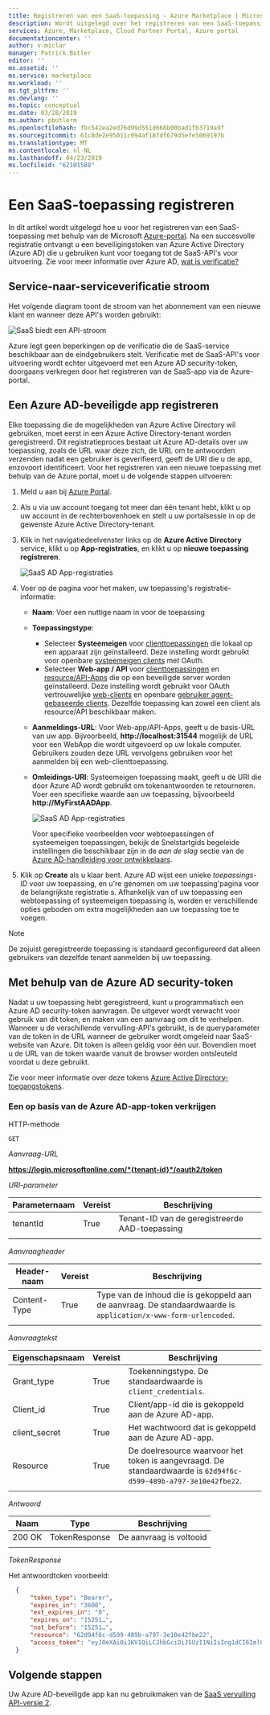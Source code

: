 ```yaml
---
title: Registreren van een SaaS-toepassing - Azure Marketplace | Microsoft Docs
description: Wordt uitgelegd over het registreren van een SaaS-toepassing met behulp van de Azure portal.
services: Azure, Marketplace, Cloud Partner Portal, Azure portal
documentationcenter: ''
author: v-miclar
manager: Patrick.Butler
editor: ''
ms.assetid: ''
ms.service: marketplace
ms.workload: ''
ms.tgt_pltfrm: ''
ms.devlang: ''
ms.topic: conceptual
ms.date: 03/28/2019
ms.author: pbutlerm
ms.openlocfilehash: fbc542ea2ed76d99d551d668b00bad1fb3719a9f
ms.sourcegitcommit: 61c8de2e95011c094af18fdf679d5efe5069197b
ms.translationtype: MT
ms.contentlocale: nl-NL
ms.lasthandoff: 04/23/2019
ms.locfileid: "62101588"
---
```

# <a name="register-a-saas-application"></a>Een SaaS-toepassing registreren

In dit artikel wordt uitgelegd hoe u voor het registreren van een SaaS-toepassing met behulp van de Microsoft [Azure-portal](https://portal.azure.com/).  Na een succesvolle registratie ontvangt u een beveiligingstoken van Azure Active Directory (Azure AD) die u gebruiken kunt voor toegang tot de SaaS-API's voor uitvoering.  Zie voor meer informatie over Azure AD, [wat is verificatie?](https://docs.microsoft.com/azure/active-directory/develop/authentication-scenarios)


## <a name="service-to-service-authentication-flow"></a>Service-naar-serviceverificatie stroom

Het volgende diagram toont de stroom van het abonnement van een nieuwe klant en wanneer deze API's worden gebruikt:

![SaaS biedt een API-stroom](./media/saas-offer-publish-api-flow-v1.png)

Azure legt geen beperkingen op de verificatie die de SaaS-service beschikbaar aan de eindgebruikers stelt. Verificatie met de SaaS-API's voor uitvoering wordt echter uitgevoerd met een Azure AD security-token, doorgaans verkregen door het registreren van de SaaS-app via de Azure-portal. 


## <a name="register-an-azure-ad-secured-app"></a>Een Azure AD-beveiligde app registreren

Elke toepassing die de mogelijkheden van Azure Active Directory wil gebruiken, moet eerst in een Azure Active Directory-tenant worden geregistreerd. Dit registratieproces bestaat uit Azure AD-details over uw toepassing, zoals de URL waar deze zich, de URL om te antwoorden verzenden nadat een gebruiker is geverifieerd, geeft de URI die u de app, enzovoort identificeert.  Voor het registreren van een nieuwe toepassing met behulp van de Azure portal, moet u de volgende stappen uitvoeren:

1.  Meld u aan bij [Azure Portal](https://portal.azure.com/).
2.  Als u via uw account toegang tot meer dan één tenant hebt, klikt u op uw account in de rechterbovenhoek en stelt u uw portalsessie in op de gewenste Azure Active Directory-tenant.
3.  Klik in het navigatiedeelvenster links op de **Azure Active Directory** service, klikt u op **App-registraties**, en klikt u op **nieuwe toepassing registreren**.

    ![SaaS AD App-registraties](./media/saas-offer-app-registration-v1.png)

4.  Voer op de pagina voor het maken, uw toepassing\'s registratie-informatie:
    -   **Naam**: Voer een nuttige naam in voor de toepassing
    -   **Toepassingstype**: 
        - Selecteer **Systeemeigen** voor [clienttoepassingen](https://docs.microsoft.com/azure/active-directory/develop/active-directory-dev-glossary#client-application) die lokaal op een apparaat zijn geïnstalleerd. Deze instelling wordt gebruikt voor openbare [systeemeigen clients](https://docs.microsoft.com/azure/active-directory/develop/active-directory-dev-glossary#native-client) met OAuth.
        - Selecteer **Web-app / API** voor [clienttoepassingen](https://docs.microsoft.com/azure/active-directory/develop/active-directory-dev-glossary#client-application) en [resource/API-Apps](https://docs.microsoft.com/azure/active-directory/develop/active-directory-dev-glossary#resource-server) die op een beveiligde server worden geïnstalleerd. Deze instelling wordt gebruikt voor OAuth vertrouwelijke [web-clients](https://docs.microsoft.com/azure/active-directory/develop/active-directory-dev-glossary#web-client) en openbare [gebruiker agent-gebaseerde clients](https://docs.microsoft.com/azure/active-directory/develop/active-directory-dev-glossary#user-agent-based-client).
        Dezelfde toepassing kan zowel een client als resource/API beschikbaar maken.
    -   **Aanmeldings-URL**: Voor Web-app/API-Apps, geeft u de basis-URL van uw app. Bijvoorbeeld, **http://localhost:31544** mogelijk de URL voor een WebApp die wordt uitgevoerd op uw lokale computer. Gebruikers zouden deze URL vervolgens gebruiken voor het aanmelden bij een web-clienttoepassing.
    -   **Omleidings-URI**: Systeemeigen toepassing maakt, geeft u de URI die door Azure AD wordt gebruikt om tokenantwoorden te retourneren. Voer een specifieke waarde aan uw toepassing, bijvoorbeeld **http://MyFirstAADApp**.

        ![SaaS AD App-registraties](./media/saas-offer-app-registration-v1-2.png)

        Voor specifieke voorbeelden voor webtoepassingen of systeemeigen toepassingen, bekijk de Snelstartgids begeleide instellingen die beschikbaar zijn in de *aan de slag* sectie van de [Azure AD-handleiding voor ontwikkelaars](https://docs.microsoft.com/azure/active-directory/develop/active-directory-developers-guide).

5.  Klik op **Create** als u klaar bent. Azure AD wijst een unieke *toepassings-ID* voor uw toepassing, en u\'re genomen om uw toepassing\'pagina voor de belangrijkste registratie s. Afhankelijk van of uw toepassing een webtoepassing of systeemeigen toepassing is, worden er verschillende opties geboden om extra mogelijkheden aan uw toepassing toe te voegen.

>[!Note]
>De zojuist geregistreerde toepassing is standaard geconfigureerd dat alleen gebruikers van dezelfde tenant aanmelden bij uw toepassing.


## <a name="using-the-azure-ad-security-token"></a>Met behulp van de Azure AD security-token

Nadat u uw toepassing hebt geregistreerd, kunt u programmatisch een Azure AD security-token aanvragen.  De uitgever wordt verwacht voor gebruik van dit token, en maken van een aanvraag om dit te verhelpen.  Wanneer u de verschillende vervulling-API's gebruikt, is de queryparameter van de token in de URL wanneer de gebruiker wordt omgeleid naar SaaS-website van Azure.  Dit token is alleen geldig voor één uur.  Bovendien moet u de URL van de token waarde vanuit de browser worden ontsleuteld voordat u deze gebruikt.

Zie voor meer informatie over deze tokens [Azure Active Directory-toegangstokens](https://docs.microsoft.com/azure/active-directory/develop/access-tokens).


### <a name="get-a-token-based-on-the-azure-ad-app"></a>Een op basis van de Azure AD-app-token verkrijgen

HTTP-methode

`GET`

*Aanvraag-URL*

**https://login.microsoftonline.com/*{tenant-id}*/oauth2/token**

*URI-parameter*

|  **Parameternaam**  | **Vereist**  | **Beschrijving**                               |
|  ------------------  | ------------- | --------------------------------------------- |
| tenantId             | True          | Tenant-ID van de geregistreerde AAD-toepassing   |
|  |  |  |


*Aanvraagheader*

|  **Header-naam**  | **Vereist** |  **Beschrijving**                                   |
|  --------------   | ------------ |  ------------------------------------------------- |
|  Content-Type     | True         | Type van de inhoud die is gekoppeld aan de aanvraag. De standaardwaarde is `application/x-www-form-urlencoded`.  |
|  |  |  |


*Aanvraagtekst*

| **Eigenschapsnaam**   | **Vereist** |  **Beschrijving**                                                          |
| -----------------   | -----------  | ------------------------------------------------------------------------- |
|  Grant_type         | True         | Toekenningstype. De standaardwaarde is `client_credentials`.                    |
|  Client_id          | True         |  Client/app-id die is gekoppeld aan de Azure AD-app.                  |
|  client_secret      | True         |  Het wachtwoord dat is gekoppeld aan de Azure AD-app.                               |
|  Resource           | True         |  De doelresource waarvoor het token is aangevraagd. De standaardwaarde is `62d94f6c-d599-489b-a797-3e10e42fbe22`. |
|  |  |  |


*Antwoord*

|  **Naam**  | **Type**       |  **Beschrijving**    |
| ---------- | -------------  | ------------------- |
| 200 OK    | TokenResponse  | De aanvraag is voltooid   |
|  |  |  |

*TokenResponse*

Het antwoordtoken voorbeeld:

``` json
  {
      "token_type": "Bearer",
      "expires_in": "3600",
      "ext_expires_in": "0",
      "expires_on": "15251…",
      "not_before": "15251…",
      "resource": "62d94f6c-d599-489b-a797-3e10e42fbe22",
      "access_token": "eyJ0eXAiOiJKV1QiLCJhbGciOiJSUzI1NiIsIng1dCI6ImlCakwxUmNxemhpeTRmcHhJeGRacW9oTTJZayIsImtpZCI6ImlCakwxUmNxemhpeTRmcHhJeGRacW9oTTJZayJ9…"
  }               
```


## <a name="next-steps"></a>Volgende stappen

Uw Azure AD-beveiligde app kan nu gebruikmaken van de [SaaS vervulling API-versie 2](./cpp-saas-fulfillment-api-v2.md).
